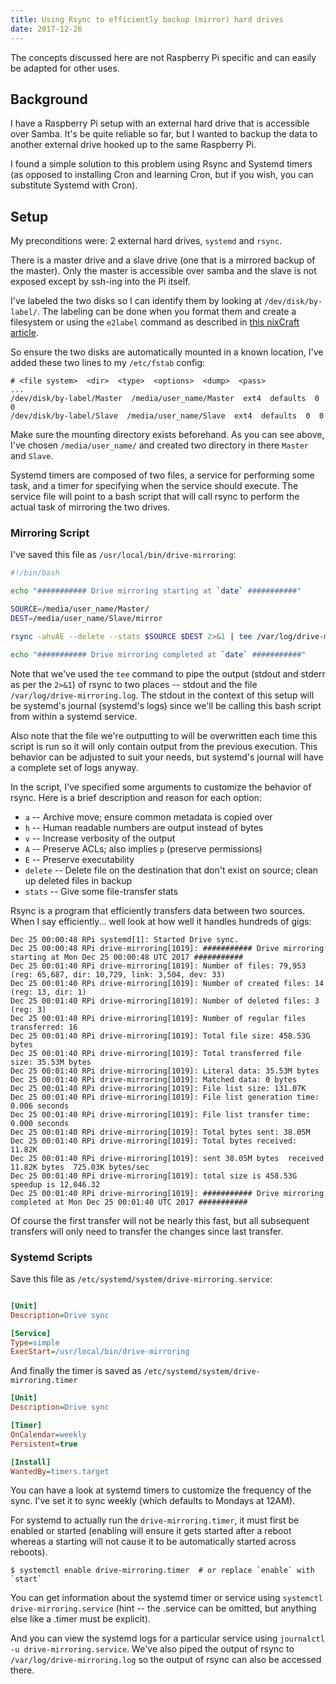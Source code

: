 ```yaml
---
title: Using Rsync to efficiently backup (mirror) hard drives
date: 2017-12-26
---
```


<div class="info">
  The concepts discussed here are not Raspberry Pi specific and can easily be adapted for
  other uses.
</div>


## Background


I have a Raspberry Pi setup with an external hard drive that is accessible over Samba.
It's be quite reliable so far, but I wanted to backup the data to another external drive
hooked up to the same Raspberry Pi.

I found a simple solution to this problem using Rsync and Systemd timers (as opposed to
installing Cron and learning Cron, but if you wish, you can substitute Systemd with
Cron).


## Setup

My preconditions were: 2 external hard drives, `systemd` and `rsync`.

There is a master drive and a slave drive (one that is a mirrored backup of the master).
Only the master is accessible over samba and the slave is not exposed except by ssh-ing
into the Pi itself.

I've labeled the two disks so I can identify them by looking at `/dev/disk/by-label/`.
The labeling can be done when you format them and create a filesystem or using the
`e2label` command as described in [this nixCraft article][nixCraft1].

So ensure the two disks are automatically mounted in a known location, I've added these
two lines to my `/etc/fstab` config:

    # <file system>  <dir>  <type>  <options>  <dump>  <pass>
    ...
    /dev/disk/by-label/Master  /media/user_name/Master  ext4  defaults  0  0
    /dev/disk/by-label/Slave  /media/user_name/Slave  ext4  defaults  0  0

Make sure the mounting directory exists beforehand. As you can see above, I've chosen
`/media/user_name/` and created two directory in there `Master` and `Slave`.

Systemd timers are composed of two files, a service for performing some task, and a timer
for specifying when the service should execute. The service file will point to a bash
script that will call rsync to perform the actual task of mirroring the two drives.

### Mirroring Script

I've saved this file as `/usr/local/bin/drive-mirroring`:

```bash
#!/bin/bash

echo "########### Drive mirroring starting at `date` ###########"

SOURCE=/media/user_name/Master/
DEST=/media/user_name/Slave/mirror

rsync -ahvAE --delete --stats $SOURCE $DEST 2>&1 | tee /var/log/drive-mirroring.log

echo "########### Drive mirroring completed at `date` ###########"
```

Note that we've used the `tee` command to pipe the output (stdout and stderr as per the
`2>&1`) of rsync to two places -- stdout and the file `/var/log/drive-mirroring.log`. The
stdout in the context of this setup will be systemd's journal (systemd's logs) since
we'll be calling this bash script from within a systemd service.

Also note that the file we're outputting to will be overwritten each time this script is
run so it will only contain output from the previous execution. This behavior can be
adjusted to suit your needs, but systemd's journal will have a complete set of logs
anyway.

In the script, I've specified some arguments to customize the behavior of rsync. Here is
a brief description and reason for each option:

- `a` -- Archive move; ensure common metadata is copied over
- `h` -- Human readable numbers are output instead of bytes
- `v` -- Increase verbosity of the output
- `A` -- Preserve ACLs; also implies `p` (preserve permissions)
- `E` -- Preserve executability
- `delete` -- Delete file on the destination that don't exist on source; clean up
  deleted files in backup
- `stats` -- Give some file-transfer stats

Rsync is a program that efficiently transfers data between two sources. When I say
efficiently... well look at how well it handles hundreds of gigs:

```
Dec 25 00:00:48 RPi systemd[1]: Started Drive sync.
Dec 25 00:00:48 RPi drive-mirroring[1019]: ########### Drive mirroring starting at Mon Dec 25 00:00:48 UTC 2017 ###########
Dec 25 00:01:40 RPi drive-mirroring[1019]: Number of files: 79,953 (reg: 65,687, dir: 10,729, link: 3,504, dev: 33)
Dec 25 00:01:40 RPi drive-mirroring[1019]: Number of created files: 14 (reg: 13, dir: 1)
Dec 25 00:01:40 RPi drive-mirroring[1019]: Number of deleted files: 3 (reg: 3)
Dec 25 00:01:40 RPi drive-mirroring[1019]: Number of regular files transferred: 16
Dec 25 00:01:40 RPi drive-mirroring[1019]: Total file size: 458.53G bytes
Dec 25 00:01:40 RPi drive-mirroring[1019]: Total transferred file size: 35.53M bytes
Dec 25 00:01:40 RPi drive-mirroring[1019]: Literal data: 35.53M bytes
Dec 25 00:01:40 RPi drive-mirroring[1019]: Matched data: 0 bytes
Dec 25 00:01:40 RPi drive-mirroring[1019]: File list size: 131.07K
Dec 25 00:01:40 RPi drive-mirroring[1019]: File list generation time: 0.006 seconds
Dec 25 00:01:40 RPi drive-mirroring[1019]: File list transfer time: 0.000 seconds
Dec 25 00:01:40 RPi drive-mirroring[1019]: Total bytes sent: 38.05M
Dec 25 00:01:40 RPi drive-mirroring[1019]: Total bytes received: 11.82K
Dec 25 00:01:40 RPi drive-mirroring[1019]: sent 38.05M bytes  received 11.82K bytes  725.03K bytes/sec
Dec 25 00:01:40 RPi drive-mirroring[1019]: total size is 458.53G  speedup is 12,046.32
Dec 25 00:01:40 RPi drive-mirroring[1019]: ########### Drive mirroring completed at Mon Dec 25 00:01:40 UTC 2017 ###########
```

Of course the first transfer will not be nearly this fast, but all subsequent transfers
will only need to transfer the changes since last transfer.

### Systemd Scripts

Save this file as `/etc/systemd/system/drive-mirroring.service`:

```ini

[Unit]
Description=Drive sync

[Service]
Type=simple
ExecStart=/usr/local/bin/drive-mirroring
```

And finally the timer is saved as `/etc/systemd/system/drive-mirroring.timer`

```ini
[Unit]
Description=Drive sync

[Timer]
OnCalendar=weekly
Persistent=true

[Install]
WantedBy=timers.target
```

You can have a look at systemd timers to customize the frequency of the sync. I've set it
to sync weekly (which defaults to Mondays at 12AM).

For systemd to actually run the `drive-mirroring.timer`, it must first be enabled or
started (enabling will ensure it gets started after a reboot whereas a starting will not
cause it to be automatically started across reboots).

```
$ systemctl enable drive-mirroring.timer  # or replace `enable` with `start`
```

You can get information about the systemd timer or service using `systemctl
drive-mirroring.service` (hint -- the .service can be omitted, but anything else like a
.timer must be explicit).

And you can view the systemd logs for a particular service using `journalctl -u
drive-mirroring.service`. We've also piped the output of rsync to
`/var/log/drive-mirroring.log` so the output of rsync can also be accessed there.


[nixCraft1]: https://www.cyberciti.biz/faq/linux-modify-partition-labels-command-to-change-diskname/
